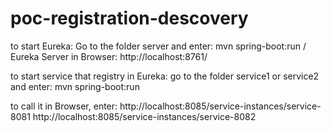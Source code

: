 # poc-registration-descovery

to start Eureka:
Go to the folder server and enter: mvn spring-boot:run
/ Eureka Server in Browser:
http://localhost:8761/


to start service that registry in Eureka:
go to the folder service1 or service2 and enter: mvn spring-boot:run

to call it in Browser, enter: 
http://localhost:8085/service-instances/service-8081
http://localhost:8085/service-instances/service-8082


